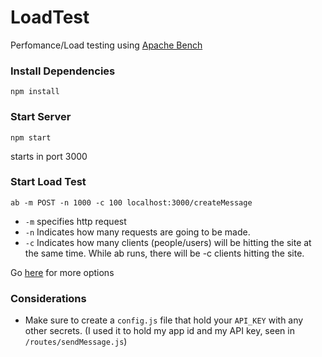# LoadTest

Perfomance/Load testing using [Apache Bench](http://httpd.apache.org/docs/2.4/programs/ab.html)

### Install Dependencies
`npm install`

### Start Server
`npm start`

starts in port 3000

### Start Load Test
`ab -m POST -n 1000 -c 100 localhost:3000/createMessage`

* `-m` specifies http request
* `-n` Indicates how many requests are going to be made.
* `-c` Indicates how many clients (people/users) will be hitting the site at the same time. While ab runs, there will be -c clients hitting the site.

Go [here](http://httpd.apache.org/docs/2.4/programs/ab.html) for more options

### Considerations
* Make sure to create a `config.js` file that hold your `API_KEY` with any other secrets. (I used it to hold my app id and my API key, seen in `/routes/sendMessage.js`)
